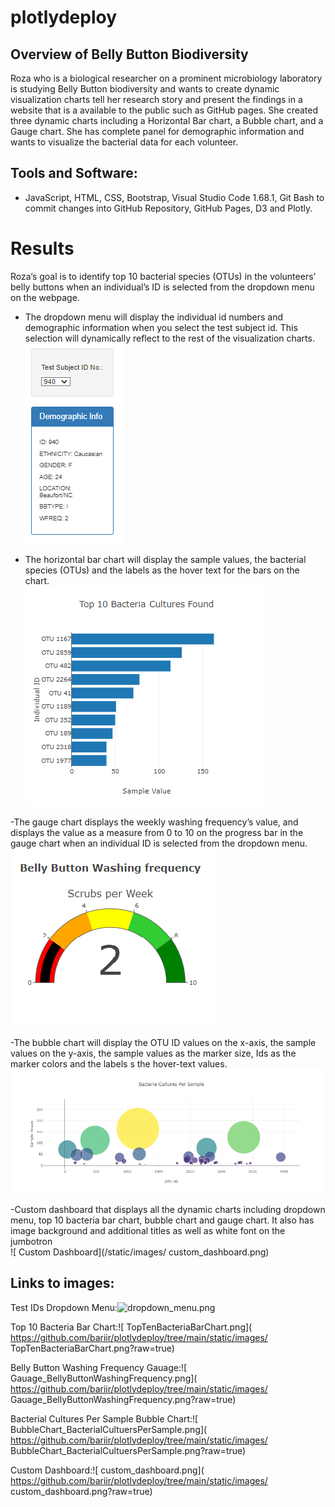 
# plotlydeploy

## Overview of Belly Button Biodiversity

Roza who is a biological researcher on a prominent microbiology laboratory is studying Belly Button biodiversity and wants to create dynamic visualization charts tell her research story and present the findings in a website that is a available to the public such as GitHub pages. She created three dynamic charts including a Horizontal Bar chart, a Bubble chart, and a Gauge chart. She has complete panel for demographic information and wants to visualize the bacterial data for each volunteer.

## Tools and Software: 
- JavaScript, HTML, CSS, Bootstrap, Visual Studio Code 1.68.1, Git Bash to commit changes into GitHub Repository, GitHub Pages, D3 and Plotly. 


# Results
Roza’s goal is to identify top 10 bacterial species (OTUs) in the volunteers’ belly buttons when an individual’s ID is selected from the dropdown menu on the webpage. 

- The dropdown menu will display the individual id numbers and demographic information when you select the test subject id. This selection will dynamically reflect to the rest of the visualization charts.<br>
 ![ Test IDs Dropdown Menu](/static/images/dropdown_menu.png)<br>


- The horizontal bar chart will display the sample values, the bacterial species (OTUs) and the labels as the hover text for the bars on the chart.<br>
![ Top 10 Bacteria Bar Chart](/static/images/TopTenBacteriaBarChart.png)<br>

-The gauge chart displays the weekly washing frequency’s value, and displays the value as a measure from 0 to 10 on the progress bar in the gauge chart when an individual ID is selected from the dropdown menu. <br>
![ Belly Button Washing Frequency Gauage](/static/images/Gauage_BellyButtonWashingFrequency.png)<br>

-The bubble chart will display the OTU ID values on the x-axis, the sample values on the y-axis, the sample values as the marker size, Ids as the marker colors and the labels s the hover-text values.<br>
![ Bacterial Cultures Per Sample Bubble Chart](/static/images/BubbleChart_BacterialCultuersPerSample.png)<br>

-Custom dashboard that displays all the dynamic charts including dropdown menu, top 10 bacteria bar chart, bubble chart and gauge chart. It also has image background and additional titles as well as white font on the jumbotron<br>
![ Custom Dashboard](/static/images/ custom_dashboard.png)<br>


## Links to images:
Test IDs Dropdown Menu:![ dropdown_menu.png]( https://github.com/bariir/plotlydeploy/tree/main/static/images/dropdown_menu.png?raw=true)

Top 10 Bacteria Bar Chart:![ TopTenBacteriaBarChart.png]( https://github.com/bariir/plotlydeploy/tree/main/static/images/ TopTenBacteriaBarChart.png?raw=true)

Belly Button Washing Frequency Gauage:![ Gauage_BellyButtonWashingFrequency.png]( https://github.com/bariir/plotlydeploy/tree/main/static/images/ Gauage_BellyButtonWashingFrequency.png?raw=true)

Bacterial Cultures Per Sample Bubble Chart:![ BubbleChart_BacterialCultuersPerSample.png]( https://github.com/bariir/plotlydeploy/tree/main/static/images/ BubbleChart_BacterialCultuersPerSample.png?raw=true)

Custom Dashboard:![ custom_dashboard.png]( https://github.com/bariir/plotlydeploy/tree/main/static/images/ custom_dashboard.png?raw=true)

